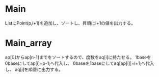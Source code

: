 # Main
List<Point>にPoint(p,i+1)を追加し、ソートし、昇順にi+1の値を出力する。

# Main_array
ap[0]からap[n-1]までをソートするので、度数をaq[i]に持たせる。
1baseを0baseにしてap[i]=p-1;へ代入し、
0baseを1baseにしてaq[ap[i]]=i+1;へ代入し、
aq[i]を順番に出力する。

